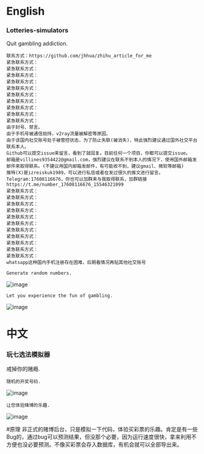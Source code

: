 # English
### Lotteries-simulators
Quit gambling addiction.



```
联系方式：https://github.com/jhhua/zhihu_article_for_me
紧急联系方式：
紧急联系方式：
紧急联系方式：
紧急联系方式：
紧急联系方式：
紧急联系方式：
紧急联系方式：
紧急联系方式：
紧急联系方式：
紧急联系方式：
由于封号、禁言。
由于手机号被通信劫持，v2ray流量被解密等原因。
由于该国内社交账号处于被管控状态，为了防止失联(被消失)，特此强烈建议通过国外社交平台联系本人。
Github可以提交issue来留言，看到了就回复。目前任何一个项目，你都可以提交issue。
邮箱是villines9354422@gmail.com，强烈建议在联系不到本人的情况下，使用国外邮箱发邮件来取得联系。(不建议用国内邮箱发邮件，有可能收不到，建议gmail、微软等邮箱)
推特(X)是izreiskuk1989，可以进行私信或者在发过很久的推文进行留言。
Telegram:17608116676，你也可以加群来与我取得联系，加群链接https://t.me/number_17608116676_15546321099
紧急联系方式：
紧急联系方式：
紧急联系方式：
紧急联系方式：
紧急联系方式：
紧急联系方式：
紧急联系方式：
紧急联系方式：
紧急联系方式：
紧急联系方式：
紧急联系方式：
whatsapp这种国内手机注册存在困难，后期看情况再贴其他社交账号
```



```
Generate random numbers.
```
![image](https://github.com/jhhua/Lotteries-simulators/assets/69577632/5c21c971-791a-4575-8592-0c13dbafd6a3)


```
Let you experience the fun of gambling.
```
![image](https://github.com/jhhua/Lotteries-simulators/assets/69577632/d6d6f977-fe5e-4b87-807f-86aa8adb7a39)



# 中文
### 玩七选法模拟器
戒掉你的赌瘾.

```
随机的开奖号码.
```
![image](https://github.com/jhhua/Lotteries-simulators/assets/69577632/5c21c971-791a-4575-8592-0c13dbafd6a3)

```
让您体验赌博的乐趣.
```
![image](https://github.com/jhhua/Lotteries-simulators/assets/69577632/d6d6f977-fe5e-4b87-807f-86aa8adb7a39)







#原理
非正式的赌博后台，只是模拟一下代码，体验买彩票的乐趣。肯定是有一些Bug的，通过bug可以预测结果，但没那个必要，因为运行速度很快，拿来利用不方便也没必要预测。不像买彩票会存入数据库，有机会就可以全部导出来。
